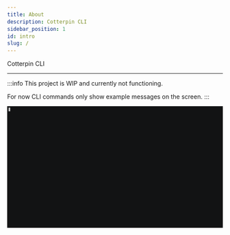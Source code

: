 ```yaml
---
title: About
description: Cotterpin CLI
sidebar_position: 1
id: intro
slug: /
---
```


Cotterpin CLI

---

:::info
This project is WIP and currently not functioning.

For now CLI commands only show example messages on the screen.
:::

![Example CLI](./assets/cotterpin.gif)
